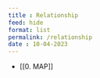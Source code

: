```yaml
---
title : Relationship
feed: hide
format: list
permalink: /relationship
date : 10-04-2023
---
```


-  [[0. MAP]]



